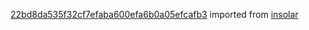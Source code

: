 [22bd8da535f32cf7efaba600efa6b0a05efcafb3](https://github.com/insolar/insolar/commit/22bd8da535f32cf7efaba600efa6b0a05efcafb3) imported from [insolar](https://github.com/insolar/insolar)
